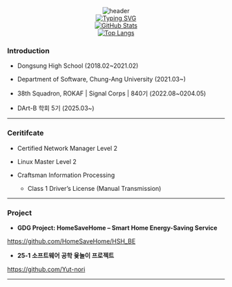 <!-- 헤더 이미지 -->
<div align="center">
  <img src="https://capsule-render.vercel.app/api?type=waving&color=gradient&height=300&section=header&text=Welcome%20My%20Github%F0%9F%A4%97" alt="header">
</div>

<!-- Typing SVG -->
<div align="center">
  <a href="https://git.io/typing-svg">
    <img src="https://readme-typing-svg.demolab.com?font=Fira+Code&size=25&pause=1000&color=9B1FF7&background=F0F0F000&width=435&lines=Welcome+to+lshwa's+github" alt="Typing SVG" />
  </a>
</div>

<!-- GitHub Stats -->
<div align="center">
  <a href="https://github.com/lshwa">
    <img src="https://github-readme-stats.vercel.app/api?username=lshwa&count_private=true&show_icons=true&theme=dark" alt="GitHub Stats" />
  </a>
</div>

<!-- Top Languages -->
<div align="center">
  <a href="https://github.com/lshwa">
    <img src="https://github-readme-stats.vercel.app/api/top-langs/?username=lshwa&hide=jupyter%20notebook&layout=compact&theme=dark" alt="Top Langs" />
  </a>
</div>
<!--
[![Top Langs](https://github-readme-stats.vercel.app/api/top-langs/?username=lshwa&langs_count=5)](https://github.com/anuraghazra/github-readme-stats)
-->


### Introduction

- Dongsung High School (2018.02~2021.02)

- Department of Software, Chung-Ang University (2021.03~)
  
- 38th Squadron, ROKAF | Signal Corps | 840기 (2022.08~0204.05)

- DArt-B 학회 5기 (2025.03~)



---

### Ceritifcate

- Certified Network Manager Level 2

- Linux Master Level 2

- Craftsman Information Processing

  

  + Class 1 Driver’s License (Manual Transmission)

---

### Project

- **GDG Project: HomeSaveHome – Smart Home Energy-Saving Service**

https://github.com/HomeSaveHome/HSH_BE

- **25-1 소프트웨어 공학 윷놀이 프로젝트**

https://github.com/Yut-nori



---


